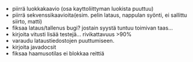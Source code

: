 * piirrä luokkakaavio (osa kayttoliittyman luokista puuttuu)
* piirrä sekvenssikaavioita(esim. pelin lataus, nappulan syönti, ei sallittu siirto, matti)
* fiksaa lataus/tallenus bugi? jostain syystä tuntuu toimivan taas...
* kirjoita vitusti lisää testejä... rivikattavuus >90%
* varaudu lataustiedostojen puuttumiseen.
* kirjoita javadocsit
* fiksaa haamusotilas ei blokkaa reittiä
